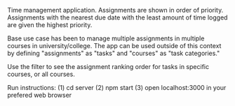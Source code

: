 Time management application. Assignments are shown in order of priority. Assignments with the nearest due date with the least amount of time logged are given the highest priority. 

Base use case has been to manage multiple assignments in multiple courses in university/college. The app can be used outside of this context by defining "assignments" as "tasks" and "courses" as "task categories."

Use the filter to see the assignment ranking order for tasks in specific courses, or all courses.

Run instructions: (1) cd server (2) npm start (3) open localhost:3000 in your prefered web browser 
